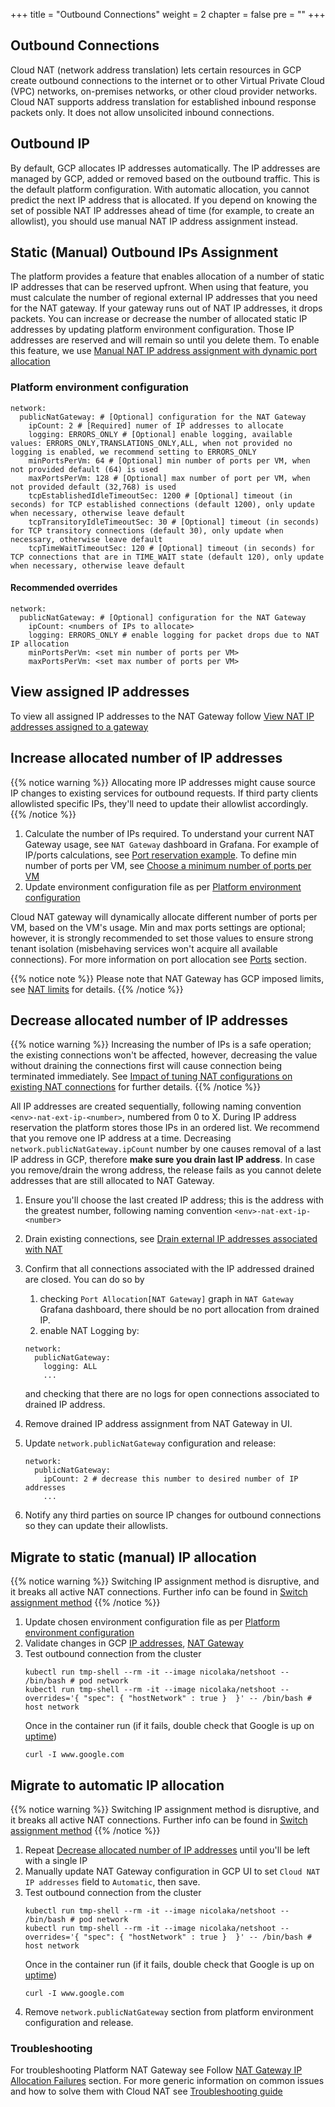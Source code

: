 +++
title = "Outbound Connections"
weight = 2
chapter = false
pre = ""
+++

## Outbound Connections

Cloud NAT (network address translation) lets certain resources in GCP create outbound connections to the
internet or to other Virtual Private Cloud (VPC) networks, on-premises networks, or other cloud provider networks. Cloud
NAT supports address translation for established inbound response packets only. It does not allow unsolicited inbound
connections.

## Outbound IP

By default, GCP allocates IP addresses automatically. The IP addresses are managed by GCP, added or removed based on the
outbound traffic. This is the default platform configuration. With automatic allocation, you cannot predict the next IP
address that is allocated. If you depend on knowing the set of possible NAT IP addresses ahead of time (for example, to
create an allowlist), you should use manual NAT IP address assignment instead.

## Static (Manual) Outbound IPs Assignment

The platform provides a feature that enables allocation of a number of static IP addresses that can be reserved upfront.
When using that feature, you must calculate the number of regional external IP addresses that you need for the
NAT gateway. If your gateway runs out of NAT IP addresses, it drops packets. You can increase or decrease the
number of allocated static IP addresses by updating platform environment configuration. Those IP addresses are reserved
and will remain so until you delete them. To enable this feature, we
use [Manual NAT IP address assignment with dynamic port allocation](https://cloud.google.com/nat/docs/ports-and-addresses#addresses)

### Platform environment configuration

```
network:
  publicNatGateway: # [Optional] configuration for the NAT Gateway
    ipCount: 2 # [Required] numer of IP addresses to allocate
    logging: ERRORS_ONLY # [Optional] enable logging, available values: ERRORS_ONLY,TRANSLATIONS_ONLY,ALL, when not provided no logging is enabled, we recommend setting to ERRORS_ONLY
    minPortsPerVm: 64 # [Optional] min number of ports per VM, when not provided default (64) is used
    maxPortsPerVm: 128 # [Optional] max number of port per VM, when not provided default (32,768) is used
    tcpEstablishedIdleTimeoutSec: 1200 # [Optional] timeout (in seconds) for TCP established connections (default 1200), only update when necessary, otherwise leave default
    tcpTransitoryIdleTimeoutSec: 30 # [Optional] timeout (in seconds) for TCP transitory connections (default 30), only update when necessary, otherwise leave default
    tcpTimeWaitTimeoutSec: 120 # [Optional] timeout (in seconds) for TCP connections that are in TIME_WAIT state (default 120), only update when necessary, otherwise leave default
```

#### Recommended overrides

```
network:
  publicNatGateway: # [Optional] configuration for the NAT Gateway
    ipCount: <numbers of IPs to allocate>
    logging: ERRORS_ONLY # enable logging for packet drops due to NAT IP allocation
    minPortsPerVm: <set min number of ports per VM>
    maxPortsPerVm: <set max number of ports per VM>
```

## View assigned IP addresses

To view all assigned IP addresses to the NAT Gateway
follow [View NAT IP addresses assigned to a gateway](https://cloud.google.com/nat/docs/set-up-manage-network-address-translation#view_nat_ip_addresses_assigned_to_a_gateway)

## Increase allocated number of IP addresses

{{% notice warning %}}
Allocating more IP addresses might cause source IP changes to existing services for outbound requests. If third party
clients allowlisted specific IPs, they'll need to update their allowlist accordingly.
{{% /notice %}}

1. Calculate the number of IPs required. To understand your current NAT Gateway usage,
   see `NAT Gateway` dashboard in Grafana.
   For example of IP/ports calculations,
   see [Port reservation example](https://cloud.google.com/nat/docs/ports-and-addresses#port-reservation-examples). To
   define min number of ports per VM,
   see [Choose a minimum number of ports per VM](https://cloud.google.com/nat/docs/tune-nat-configuration#choose-minimum)
2. Update environment configuration file as
   per [Platform environment configuration](#platform-environment-configuration)

Cloud NAT gateway will dynamically allocate different number of ports per VM, based on the VM's usage. Min and max
ports settings are optional; however, it is strongly recommended to set those values to ensure strong tenant
isolation (misbehaving services won't acquire all available connections). For more information on port allocation
see [Ports](https://cloud.google.com/nat/docs/ports-and-addresses#ports) section.

{{% notice note %}}
Please note that NAT Gateway has GCP imposed limits, see [NAT limits](https://cloud.google.com/nat/quota#limits) for
details.
{{% /notice %}}

## Decrease allocated number of IP addresses

{{% notice warning %}}
Increasing the number of IPs is a safe operation; the existing connections won't be affected, however, decreasing the
value without draining the connections first will cause connection being terminated immediately.
See [Impact of tuning NAT configurations on existing NAT connections](https://cloud.google.com/nat/docs/tune-nat-configuration#impact-nat-tuning-existing-conns)
for further details.
{{% /notice %}}

All IP addresses are created sequentially, following naming convention `<env>-nat-ext-ip-<number>`, numbered from 0 to
X. During IP address reservation the platform stores those IPs in an ordered list. We recommend that you remove one IP
address at a time. Decreasing `network.publicNatGateway.ipCount` number by one causes removal of a last IP address in GCP,
therefore **make sure you drain last IP address**. In case you remove/drain the wrong address, the release fails as you
cannot delete addresses that are still allocated to NAT Gateway.

1. Ensure you'll choose the last created IP address; this is the address with the greatest number, following naming
   convention `<env>-nat-ext-ip-<number>`
2. Drain existing connections,
   see [Drain external IP addresses associated with NAT](https://cloud.google.com/nat/docs/set-up-manage-network-address-translation#draining)
3. Confirm that all connections associated with the IP addressed drained are closed. You can do so by
    1. checking `Port Allocation[NAT Gateway]` graph
       in `NAT Gateway` Grafana dashboard, there should be no port allocation from drained IP.
    2. enable NAT Logging by:
   ```
   network:
     publicNatGateway:
       logging: ALL
       ...
   ```
   and checking that there are no logs for open connections associated to drained IP address.
4. Remove drained IP address assignment from NAT Gateway in UI.
5. Update `network.publicNatGateway` configuration and release:

   ```
   network:
     publicNatGateway:
       ipCount: 2 # decrease this number to desired number of IP addresses
       ...
   ```
6. Notify any third parties on source IP changes for outbound connections so they can update their allowlists.

## Migrate to static (manual) IP allocation

{{% notice warning %}}
Switching IP assignment method is disruptive, and it breaks all active NAT connections. Further info can be found
in [Switch assignment method](https://cloud.google.com/nat/docs/ports-and-addresses#switching-nat-ip-method)
{{% /notice %}}

1. Update chosen environment configuration file as
   per [Platform environment configuration](#platform-environment-configuration)
2. Validate changes in
   GCP [IP addresses](https://console.cloud.google.com/networking/addresses/list), [NAT Gateway](https://console.cloud.google.com/net-services/nat/list)
3. Test outbound connection from the cluster
   ```
   kubectl run tmp-shell --rm -it --image nicolaka/netshoot -- /bin/bash # pod network
   kubectl run tmp-shell --rm -it --image nicolaka/netshoot --overrides='{ "spec": { "hostNetwork" : true }  }' -- /bin/bash # host network
   ```
   Once in the container run (if it fails, double check that Google is up
   on [uptime](https://uptime.com/upstatus/google.co.uk?start=20240821&end=20240821))
   ```
   curl -I www.google.com
   ```

## Migrate to automatic IP allocation

{{% notice warning %}}
Switching IP assignment method is disruptive, and it breaks all active NAT connections. Further info can be found
in [Switch assignment method](https://cloud.google.com/nat/docs/ports-and-addresses#switching-nat-ip-method)
{{% /notice %}}

1. Repeat [Decrease allocated number of IP addresses](#decrease-allocated-number-of-ip-addresses) until you'll be left
   with a single IP
2. Manually update NAT Gateway configuration in GCP UI to set `Cloud NAT IP addresses` field to `Automatic`, then save.
3. Test outbound connection from the cluster
   ```
   kubectl run tmp-shell --rm -it --image nicolaka/netshoot -- /bin/bash # pod network
   kubectl run tmp-shell --rm -it --image nicolaka/netshoot --overrides='{ "spec": { "hostNetwork" : true }  }' -- /bin/bash # host network
   ```
   Once in the container run (if it fails, double check that Google is up
   on [uptime](https://uptime.com/upstatus/google.co.uk?start=20240821&end=20240821))
   ```
   curl -I www.google.com
   ```
4. Remove `network.publicNatGateway` section from platform environment configuration and release.

### Troubleshooting

For troubleshooting Platform NAT Gateway see
Follow [NAT Gateway IP Allocation Failures](../troubleshooting#nat-gateway-ip-allocation-failures) section.
For more generic information on common issues and how to solve them with Cloud NAT
see [Troubleshooting guide](https://cloud.google.com/nat/docs/troubleshooting)
